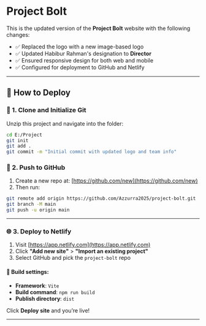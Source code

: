 
# Project Bolt

This is the updated version of the **Project Bolt** website with the following changes:
- ✅ Replaced the logo with a new image-based logo
- ✅ Updated Habibur Rahman's designation to **Director**
- ✅ Ensured responsive design for both web and mobile
- ✅ Configured for deployment to GitHub and Netlify

---

## 🚀 How to Deploy

### 🧱 1. Clone and Initialize Git

Unzip this project and navigate into the folder:

```bash
cd E:/Project
git init
git add .
git commit -m "Initial commit with updated logo and team info"
```

### 🔗 2. Push to GitHub

1. Create a new repo at: [https://github.com/new](https://github.com/new)
2. Then run:

```bash
git remote add origin https://github.com/Azzurra2025/project-bolt.git
git branch -M main
git push -u origin main
```

---

### 🌐 3. Deploy to Netlify

1. Visit [https://app.netlify.com](https://app.netlify.com)
2. Click **"Add new site"** > **"Import an existing project"**
3. Select GitHub and pick the `project-bolt` repo

#### 🔧 Build settings:
- **Framework**: `Vite`
- **Build command**: `npm run build`
- **Publish directory**: `dist`

Click **Deploy site** and you’re live!

---
